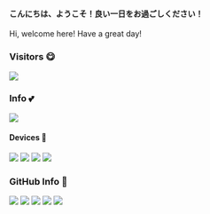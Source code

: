 #### こんにちは、ようこそ！良い一日をお過ごしください！
Hi, welcome here! Have a great day!

### Visitors 😋
![](https://s01.flagcounter.com/countxl/TfcO/bg_FFFFFF/txt_000000/border_CCCCCC/columns_3/maxflags_6/viewers_0/labels_1/pageviews_1/flags_0/percent_0/)

### Info 💕
![](https://img.shields.io/badge/dynamic/json?url=https%3A%2F%2Fapi.swo.moe%2Fstats%2Fgithub%2FCai-Ming-Yu&query=count&color=181717&label=GitHub&labelColor=282c34&logo=github&suffix=+follows&cacheSeconds=3600)

#### Devices 📱
![](https://img.shields.io/badge/Windows-0078D6?style=for-the-badge&logo=windows&logoColor=white)
![](https://img.shields.io/badge/Android-3DDC84?style=for-the-badge&logo=android&logoColor=white)
![](https://img.shields.io/badge/iOS-000000?style=for-the-badge&logo=ios&logoColor=white)
![](https://img.shields.io/badge/Linux-FF7F50?style=for-the-badge&logo=linux&logoColor=white)

### GitHub Info 🫡
![](http://github-profile-summary-cards.vercel.app/api/cards/profile-details?username=Cai-Ming-Yu&theme=swift)
![](http://github-profile-summary-cards.vercel.app/api/cards/stats?username=Cai-Ming-Yu&theme=swift)
![](http://github-profile-summary-cards.vercel.app/api/cards/productive-time?username=Cai-Ming-Yu&theme=swift&utcOffset=8)
![](http://github-profile-summary-cards.vercel.app/api/cards/repos-per-language?username=Cai-Ming-Yu&theme=swift)
![](http://github-profile-summary-cards.vercel.app/api/cards/most-commit-language?username=Cai-Ming-Yu&theme=swift)

<!--
**Cai-Ming-Yu/Cai-Ming-Yu** is a ✨ _special_ ✨ repository because its `README.md` (this file) appears on your GitHub profile.

Here are some ideas to get you started:

- 🔭 I’m currently working on ...
- 🌱 I’m currently learning ...
- 👯 I’m looking to collaborate on ...
- 🤔 I’m looking for help with ...
- 💬 Ask me about ...
- 📫 How to reach me: ...
- 😄 Pronouns: ...
- ⚡ Fun fact: ...
-->